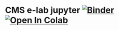 # CMS e-lab jupyter [![Binder](https://mybinder.org/badge_logo.svg)](https://mybinder.org/v2/gh/tpmccauley/cmselab-jupyter/master)  [![Open In Colab](https://colab.research.google.com/assets/colab-badge.svg)](https://colab.research.google.com/github/tpmccauley/cmselab-jupyter/blob/master/cms-elab-testbench.ipynb)
